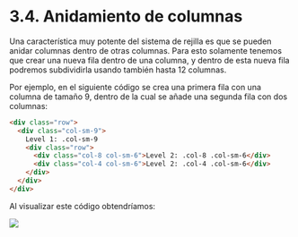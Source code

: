 # 3.4. Anidamiento de columnas

Una característica muy potente del sistema de rejilla es que se pueden anidar columnas dentro de otras columnas. Para esto solamente tenemos que crear una nueva fila dentro de una columna, y dentro de esta nueva fila podremos subdividirla usando también hasta 12 columnas.

Por ejemplo, en el siguiente código se crea una primera fila con una columna de tamaño 9, dentro de la cual se añade una segunda fila con dos columnas:

```html
<div class="row">
  <div class="col-sm-9">
    Level 1: .col-sm-9
    <div class="row">
      <div class="col-8 col-sm-6">Level 2: .col-8 .col-sm-6</div>
      <div class="col-4 col-sm-6">Level 2: .col-4 .col-sm-6</div>
    </div>
  </div>
</div>
```

Al visualizar este código obtendríamos:

![](assets/ejemplo-anidamiento-2.png)
